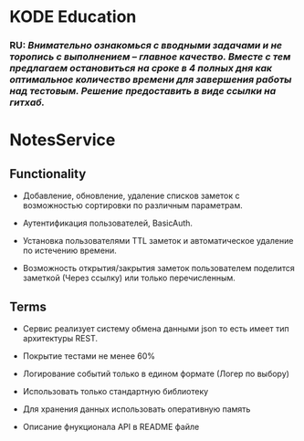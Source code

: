 # KODE Education

### RU: *Внимательно ознакомься с вводными задачами и не торопись с выполнением – главное качество. Вместе с тем предлагаем остановиться на сроке в 4 полных дня как оптимальное количество времени для завершения работы над тестовым. Решение предоставить в виде ссылки на гитхаб.*

#

# NotesService 

## Functionality

- Добавление, обновление, удаление списков заметок с возможностью сортировки по различным параметрам.

- Аутентификация пользователей, BasicAuth.

- Установка пользователями TTL заметок и автоматическое удаление по истечению времени.

- Возможность открытия/закрытия заметок пользователем поделится заметкой (Через ссылку) или только перечисленным.

## Terms

- Сервис реализует систему обмена данными json то есть имеет тип архитектуры REST.

- Покрытие тестами не менее 60%

- Логирование событий только в едином формате (Логер по выбору)

- Использовать только стандартную библиотеку

- Для хранения данных использовать оперативную память

- Описание фнукционала API в README файле


